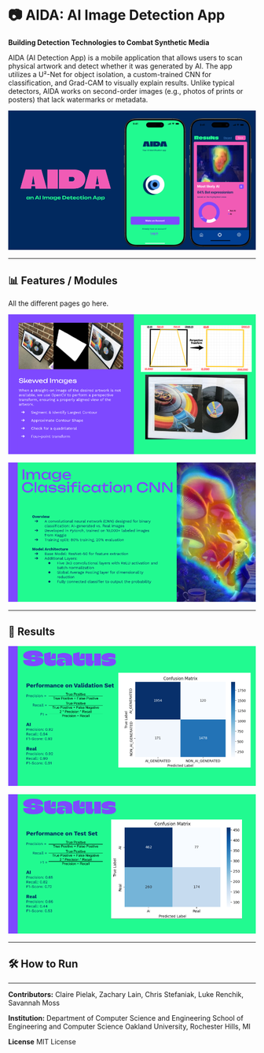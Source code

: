 # 📷 AIDA: AI Image Detection App

**Building Detection Technologies to Combat Synthetic Media**

AIDA (AI Detection App) is a mobile application that allows users to scan physical artwork and detect whether it was generated by AI. The app utilizes a U²-Net for object isolation, a custom-trained CNN for classification, and Grad-CAM to visually explain results. Unlike typical detectors, AIDA works on second-order images (e.g., photos of prints or posters) that lack watermarks or metadata.

![Main_Page](assets/advert.png)

---



## 📊 Features / Modules

All the different pages go here.

![SegmentedImage](assets/ImageSegmentation.png)

![HeatmapImage](assets/heatmap.png)

---

## 🏁 Results 

![ValSetMatrix](assets/ValSet.png)

![TestSetMatrix](assets/TestSet.png)

---



## 🛠️ How to Run



---

**Contributors:**
Claire Pielak, Zachary Lain, Chris Stefaniak, Luke Renchik, Savannah Moss

**Institution:**
Department of Computer Science and Engineering
School of Engineering and Computer Science
Oakland University, Rochester Hills, MI

**License**
MIT License
